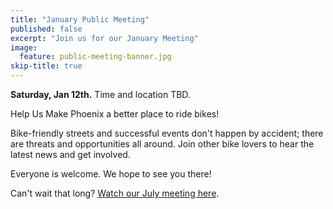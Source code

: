 ```yaml
---
title: "January Public Meeting"
published: false
excerpt: "Join us for our January Meeting"
image:
  feature: public-meeting-banner.jpg
skip-title: true
---
```


**Saturday, Jan 12th.** Time and location TBD.

Help Us Make Phoenix a better place to ride bikes!

Bike-friendly streets and successful events don't happen by accident; there are threats and opportunities all around. Join other bike lovers to hear the latest news and get involved.

Everyone is welcome. We hope to see you there!

Can't wait that long? [Watch our July meeting here](https://youtu.be/pGNYuBoPe9c).

